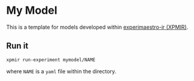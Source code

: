 # My Model

This is a template for models developed within [experimaestro-ir (XPMIR)](https://github.com/experimaestro/experimaestro-ir).


## Run it


```sh
xpmir run-experiment mymodel/NAME
```
where `NAME` is a `yaml` file within the directory.
